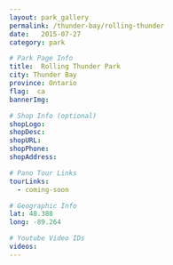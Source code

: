 ```yaml
---
layout: park_gallery
permalink: /thunder-bay/rolling-thunder
date:   2015-07-27
category: park

# Park Page Info
title:  Rolling Thunder Park
city: Thunder Bay
province: Ontario
flag:  ca
bannerImg:

# Shop Info (optional)
shopLogo:
shopDesc:
shopURL:
shopPhone:
shopAddress:

# Pano Tour Links
tourLinks:
  - coming-soon

# Geographic Info
lat: 48.388
long: -89.264

# Youtube Video IDs
videos:
---
```

